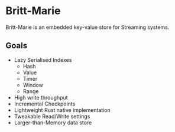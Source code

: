 # Britt-Marie

Britt-Marie is an embedded key-value store for Streaming systems.


## Goals

*   Lazy Serialised Indexes
    * Hash
    * Value
    * Timer
    * Window
    * Range
*   High write throughput
*   Incremental Checkpoints
*   Lightweight Rust native implementation
*   Tweakable Read/Write settings
*   Larger-than-Memory data store
